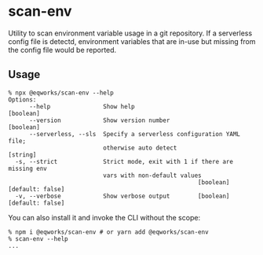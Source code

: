 # scan-env

Utility to scan environment variable usage in a git repository. If a serverless config file is detectd, environment variables that are in-use but missing from the config file would be reported.

## Usage

```shell
% npx @eqworks/scan-env --help
Options:
      --help               Show help                                   [boolean]
      --version            Show version number                         [boolean]
      --serverless, --sls  Specify a serverless configuration YAML file;
                           otherwise auto detect                        [string]
  -s, --strict             Strict mode, exit with 1 if there are missing env
                           vars with non-default values
                                                      [boolean] [default: false]
  -v, --verbose            Show verbose output        [boolean] [default: false]
```

You can also install it and invoke the CLI without the scope:

```shell
% npm i @eqworks/scan-env # or yarn add @eqworks/scan-env
% scan-env --help
...
```
